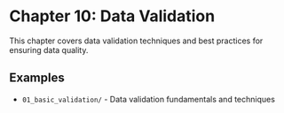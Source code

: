 # Chapter 10: Data Validation

This chapter covers data validation techniques and best practices for ensuring data quality.

## Examples

- `01_basic_validation/` - Data validation fundamentals and techniques